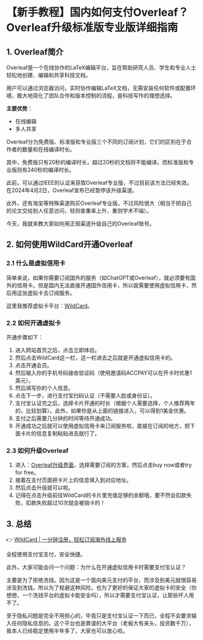 # 【新手教程】国内如何支付Overleaf？Overleaf升级标准版专业版详细指南

## 1. Overleaf简介
Overleaf是一个在线协作的LaTeX编辑平台，旨在帮助研究人员、学生和专业人士轻松地创建、编辑和共享科技文档。

用户可以通过浏览器访问，实时协作编辑LaTeX文档，无需安装任何软件或配置环境，极大地简化了团队合作和版本控制的流程，是科技写作的理想选择。

**主要优势**：
- 在线编辑
- 多人共享

Overleaf分为免费版、标准版和专业版三个不同的订阅计划，它们的区别在于合作者的数量和在线编译时长。

其中，免费版只有20秒的编译时长，超过20秒的文档将不能编译。而标准版和专业版则有240秒的编译时长。

此前，可以通过IEEE的认证来获取Overleaf专业版，不过目前该方法已经失效。在2024年4月2日，Overleaf宣布已经暂停该升级渠道。

此外，还有淘宝等特殊渠道购买Overleaf专业版，不过风险很大（相当于把自己的论文交给别人任意访问，轻则查重率上升，重则学术不端）。

今天，我就来教大家如何用正规渠道升级自己的Overleaf账号。

## 2. 如何使用WildCard开通Overleaf

### 2.1 什么是虚拟信用卡
简单来说，如果你需要订阅国外的服务（如ChatGPT或Overleaf），就必须要有国外的信用卡。但是国内无法直接开通国外信用卡，所以就需要使用虚拟信用卡，然后用这张虚拟卡去订阅服务。

这里我推荐虚拟卡平台：[WildCard](https://bbtdd.com/WildCard)。

### 2.2 如何开通虚拟卡
开通步骤如下：
1. 进入网站首页之后，点击立即体验。
2. 然后点击WildCard这一栏，这一栏进去之后就是开通虚拟信用卡的。
3. 点击开通会员。
4. 然后输入你的手机号码接收验证码（使用邀请码ACCPAY可以在开卡时优惠1美元）。
5. 然后填写你的个人信息。
6. 点击下一步，进行支付宝扫码认证（不需要人脸或身份证）。
7. 支付宝认证完之后，选择卡片开通的时长（根据个人需要选择，个人推荐两年的，比较划算）。此外，如果你是从上面的链接进入，可以得到1美金优惠。
8. 支付之后需要几分钟的时间等待开通成功。
9. 开通成功之后就可以使用虚拟信用卡来订阅服务啦，直接在订阅的地方，把下面卡片的信息复制粘贴进去就行了。

### 2.3 如何升级Overleaf
1. 进入：[Overleaf升级界面](https://www.overleaf.com/user/subscription/plans)，选择需要订阅的方案，然后点击buy now或者try for free。
2. 接着在支付页面把卡片上的信息填入到对应地址。
3. 然后点击升级就可以啦。
4. 记得在点击升级前往WildCard的卡片里充值足够的余额哦，要不然会扣款失败，扣款失败超过10次就会被销卡的！

## 3. 总结
👉 [WildCard | 一分钟注册，轻松订阅海外线上服务](https://bbtdd.com/WildCard)

全程使用支付宝支付，安全快捷。

此外，大家可能会问一个问题：为什么在开通虚拟信用卡时需要支付宝认证？

主要是为了拒绝洗钱。因为这是一个面向美元支付的平台，而涉及到美元就很容易涉及到洗钱。所以为了规避这种风险，也为了更好的保证大家的虚拟卡的安全（你想想，一个洗钱平台的虚拟卡能安全吗），所以才需要支付宝认证，让那些坏人用不了。

至于隐私问题是完全不用担心的，毕竟只是支付宝认证一下而已，全程不会要求输入任何隐私信息的。这个平台也是靠谱的大平台（老板大有来头，投资数千万），我本人已经稳定使用半年多了，大家也可以放心哈。